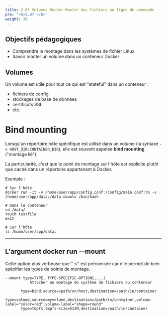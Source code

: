 ```yaml
---
title: 2.07 Volumes Docker Monter des fichiers en ligne de commande
pre: "<b>2.07 </b>"
weight: 20
---
```

## Objectifs pédagogiques
  - Comprendre le montage dans les systèmes de fichier Linux
  - Savoir monter un volume dans un conteneur Docker


## Volumes

Un volume est utile pour tout ce qui est "stateful" dans un conteneur :

* fichiers de config
* stockages de base de données
* certificats SSL
* etc.



# Bind mounting

Lorsqu'un répertoire hôte spécifique est utilisé dans un volume (la syntaxe `-v HOST_DIR:CONTAINER_DIR`), elle est souvent appelée **bind mounting** ("montage lié").

La particularité, c'est que le point de montage sur l'hôte est explicite plutôt que caché dans un répertoire appartenant à Docker.

Exemple :

```shell
# Sur l'hôte
docker run -it -v /home/user/app/config.conf:/config/main.conf:ro -v /home/user/app/data:/data ubuntu /bin/bash

# Dans le conteneur
cd /data/
touch testfile
exit

# Sur l'hôte
ls /home/user/app/data:
```

---

## L'argument docker run --mount

Cette option plus verbeuse que "-v" est préconisée car elle permet de bien spécifier les types de points de montage.

```shell
--mount type=TYPE, TYPE-SPECIFIC-OPTION[,...]
           Attacher un montage de système de fichiers au conteneur
           
       type=bind,source=/path/on/host,destination=/path/in/container
       type=volume,source=myvolume,destination=/path/in/container,volume-label="color=red",volume-label="shape=round"
       type=tmpfs,tmpfs-size=512M,destination=/path/in/container

```